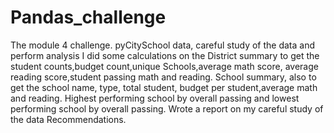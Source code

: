 # Pandas_challenge
The module 4 challenge. pyCitySchool data, careful study of the data and perform analysis
I did some calculations on the District summary to get the student counts,budget count,unique Schools,average math score, average reading score,student passing math and reading.
School summary, also to get the school name, type, total student, budget per student,average math and reading.
Highest performing school by overall passing and lowest performing school by overall passing.
Wrote a report on my careful study of the data
Recommendations.
